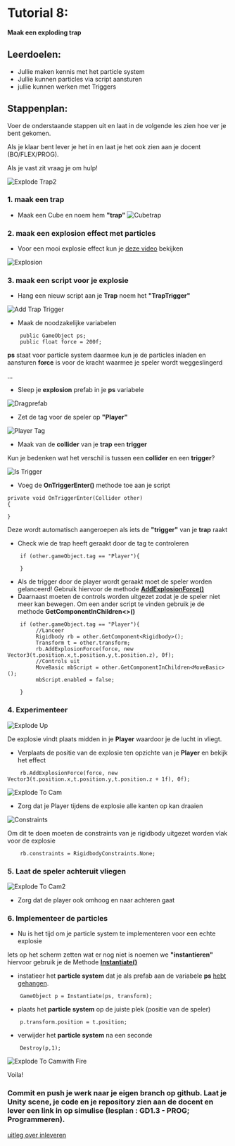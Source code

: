 # Tutorial 8:

**Maak een exploding trap**

## Leerdoelen:

- Jullie maken kennis met het particle system
- Jullie kunnen particles via script aansturen
- jullie kunnen werken met Triggers

## Stappenplan:

Voer de onderstaande stappen uit en laat in de volgende les zien hoe ver je bent gekomen.

Als je klaar bent lever je het in en laat je het ook zien aan je docent (BO/FLEX/PROG).

Als je vast zit vraag je om hulp!

![Explode Trap2](../tutorial_gfx/explodeTrap2.gif)

### 1. maak een trap

- Maak een Cube en noem hem **"trap"**
  ![Cubetrap](../tutorial_gfx/cubetrap.png)

### 2. maak een explosion effect met particles

- Voor een mooi explosie effect kun je [deze video](https://www.youtube.com/watch?v=cvQiQglPI18) bekijken

![Explosion](../tutorial_gfx/explosion.png)

### 3. maak een script voor je explosie

- Hang een nieuw script aan je **Trap** noem het **"TrapTrigger"**

![Add Trap Trigger](../tutorial_gfx/addTrapTrigger.png)

- Maak de noodzakelijke variabelen

```
    public GameObject ps;
    public float force = 200f;
```

**ps** staat voor particle system daarmee kun je de particles inladen en aansturen
**force** is voor de kracht waarmee je speler wordt weggeslingerd

<a name="prefab">...</a>

- Sleep je **explosion** prefab in je **ps** variabele

![Dragprefab](../tutorial_gfx/dragprefab.png)

- Zet de tag voor de speler op **"Player"**

![Player Tag](../tutorial_gfx/playerTag.png)

- Maak van de **collider** van je **trap** een **trigger**

Kun je bedenken wat het verschil is tussen een **collider** en een **trigger**?

![Is Trigger](../tutorial_gfx/isTrigger.png)

- Voeg de **OnTriggerEnter()** methode toe aan je script

```
private void OnTriggerEnter(Collider other)
{

}
```

Deze wordt automatisch aangeroepen als iets de **"trigger"** van je **trap** raakt

- Check wie de trap heeft geraakt door de tag te controleren

```
    if (other.gameObject.tag == "Player"){

    }
```

- Als de trigger door de player wordt geraakt moet de speler worden gelanceerd! Gebruik hiervoor de methode [**AddExplosionForce()**](https://docs.unity3d.com/ScriptReference/Rigidbody.AddExplosionForce.html)
- Daarnaast moeten de controls worden uitgezet zodat je de speler niet meer kan bewegen. Om een ander script te vinden gebruik je de methode **GetComponentInChildren<>()**

```
    if (other.gameObject.tag == "Player"){
         //Lanceer
         Rigidbody rb = other.GetComponent<Rigidbody>();
         Transform t = other.transform;
         rb.AddExplosionForce(force, new Vector3(t.position.x,t.position.y,t.position.z), 0f);
         //Controls uit
         MoveBasic mbScript = other.GetComponentInChildren<MoveBasic>();
         mbScript.enabled = false;

    }
```

### 4. Experimenteer

![Explode Up](../tutorial_gfx/explodeUp.gif)

De explosie vindt plaats midden in je **Player** waardoor je de lucht in vliegt.

- Verplaats de positie van de explosie ten opzichte van je **Player** en bekijk het effect

```
    rb.AddExplosionForce(force, new Vector3(t.position.x,t.position.y,t.position.z + 1f), 0f);
```

![Explode To Cam](../tutorial_gfx/explodeToCam.gif)

- Zorg dat je Player tijdens de explosie alle kanten op kan draaien

![Constraints](../tutorial_gfx/constraints.png)

Om dit te doen moeten de constraints van je rigidbody uitgezet worden vlak voor de explosie

```
    rb.constraints = RigidbodyConstraints.None;
```

### 5. Laat de speler achteruit vliegen

![Explode To Cam2](../tutorial_gfx/explodeToCam2.gif)

- Zorg dat de player ook omhoog en naar achteren gaat

### 6. Implementeer de particles

- Nu is het tijd om je particle system te implementeren voor een echte explosie

Iets op het scherm zetten wat er nog niet is noemen we **"instantieren"** hiervoor gebruik je de Methode [**Instantiate()**](https://docs.unity3d.com/ScriptReference/Object.Instantiate.html)

- instatieer het **particle system** dat je als prefab aan de variabele **ps** <a href="#prefab">hebt gehangen</a>.

```
    GameObject p = Instantiate(ps, transform);
```

- plaats het **particle system** op de juiste plek (positie van de speler)

```
    p.transform.position = t.position;
```

- verwijder het **particle system** na een seconde

```
    Destroy(p,1);
```

![Explode To Camwith Fire](../tutorial_gfx/explodeToCamwithFire.gif)

Voila!

### Commit en push je werk naar je eigen branch op github. Laat je Unity scene, je code en je repository zien aan de docent en lever een link in op simulise (lesplan : GD1.3 - PROG; Programmeren).

[uitleg over inleveren](../inlever_tutorial/README.md)
